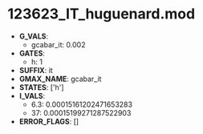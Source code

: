 # 123623_IT_huguenard.mod

- **G_VALS**:
  - gcabar_it: 0.002
- **GATES**:
  - h: 1
- **SUFFIX**: it
- **GMAX_NAME**: gcabar_it
- **STATES**: ['h']
- **I_VALS**:
  - 6.3: 0.00015161202471653283
  - 37: 0.00015199271287522903
- **ERROR_FLAGS**: []
